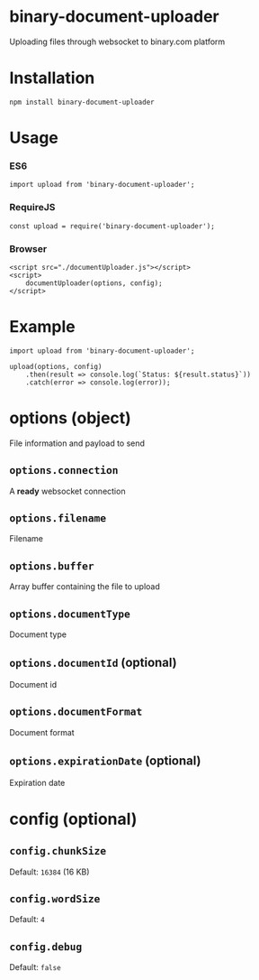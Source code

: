 # binary-document-uploader
Uploading files through websocket to binary.com platform

# Installation

```
npm install binary-document-uploader
```

# Usage

### ES6

```
import upload from 'binary-document-uploader';
```

### RequireJS

```
const upload = require('binary-document-uploader');
```

### Browser

```
<script src="./documentUploader.js"></script>
<script>
    documentUploader(options, config);
</script>
```

# Example

```
import upload from 'binary-document-uploader';

upload(options, config)
    .then(result => console.log(`Status: ${result.status}`))
    .catch(error => console.log(error));
```

# options (object)

File information and payload to send

## `options.connection`

A **ready** websocket connection

## `options.filename`

Filename

## `options.buffer`

Array buffer containing the file to upload

## `options.documentType`

Document type

## `options.documentId` (optional)

Document id

## `options.documentFormat`

Document format

## `options.expirationDate` (optional)

Expiration date

# config (optional)

## `config.chunkSize`

Default: `16384` (16 KB)

## `config.wordSize`

Default: `4`

## `config.debug`

Default: `false`
